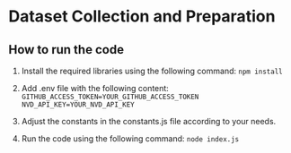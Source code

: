 # Dataset Collection and Preparation

## How to run the code

1. Install the required libraries using the following command:
```npm install```

2. Add .env file with the following content:
``GITHUB_ACCESS_TOKEN=YOUR_GITHUB_ACCESS_TOKEN``
``NVD_API_KEY=YOUR_NVD_API_KEY``

3. Adjust the constants in the constants.js file according to your needs.

4. Run the code using the following command:
```node index.js```